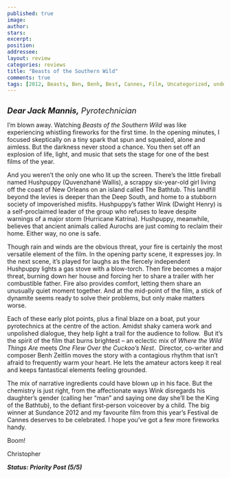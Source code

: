 ```yaml
---
published: true
image:
author: 
stars: 
excerpt: 
position: 
addressee: 
layout: review
categories: reviews
title: "Beasts of the Southern Wild"
comments: true
tags: [2012, Beasts, Ben, Benh, Best, Cannes, Film, Uncategorized, undefined, Zeitlin]
---
```

<div><p><span class="full-image-block ssNonEditable"><span><a href="/letters/2012/8/8/beasts-of-the-southern-wild.html"><img src="http://static.squarespace.com/static/5005f6bcc4aa41161b33e89e/5329cf1fe4b07c068ebf74de/5329cf1fe4b07c068ebf75f4/1344430158247/Beasts%20of%20a%20Southern%20Wild.jpg" alt="" /></a></span></span></p>
<p><em style="font-size:130%;"><strong>Dear Jack Mannis,</strong> Pyrotechnician</em></p>
<p>I&rsquo;m blown away. Watching <em>Beasts of the Southern Wild</em> was like experiencing whistling fireworks for the first time. In the opening minutes, I focused skeptically on a tiny spark that spun and squealed, alone and aimless. But the darkness never stood a chance. You then set off an explosion of life, light, and music that sets the stage for one of the best films of the year.</p>
<p>And you weren&rsquo;t the only one who lit up the screen. There&rsquo;s the little fireball named Hushpuppy (Quvenzhan&eacute; Wallis), a scrappy six-year-old girl living off the coast of New Orleans on an island called The Bathtub. This landfill beyond the levies is deeper than the Deep South, and home to a stubborn society of impoverished misfits. Hushpuppy&rsquo;s father Wink (Dwight Henry) is a self-proclaimed leader of the group who refuses to leave despite warnings of a major storm (Hurricane Katrina). Hushpuppy, meanwhile, believes that ancient animals called Aurochs are just coming to reclaim their home. Either way, no one is safe.</p>
<p>Though rain and winds are the obvious threat, your fire is certainly the most versatile element of the film. In the opening party scene, it expresses joy. In the next scene, it&rsquo;s played for laughs as the fiercely independent Hushpuppy lights a gas stove with a blow-torch. Then fire becomes a major threat, burning down her house and forcing her to share a trailer with her combustible father. Fire also provides comfort, letting them share an unusually quiet moment together. And at the mid-point of the film, a stick of dynamite seems ready to solve their problems, but only make matters worse.</p>
<p>Each of these early plot points, plus a final blaze on a boat, put your pyrotechnics at the centre of the action. Amidst shaky camera work and unpolished dialogue, they help light a trail for the audience to follow.&nbsp; But it&rsquo;s the spirit of the film that burns brightest &ndash; an eclectic mix of <em>Where the Wild Things Are</em> meets <em>One Flew Over the Cuckoo&rsquo;s Nest</em>.&nbsp; Director, co-writer and composer Benh Zeitlin moves the story with a contagious rhythm that isn&rsquo;t afraid to frequently warm your heart. He lets the amateur actors keep it real and keeps fantastical elements feeling grounded.</p>
<p>The mix of narrative ingredients could have blown up in his face. But the chemistry is just right, from the affectionate ways Wink disregards his daughter&rsquo;s gender (calling her &ldquo;man&rdquo; and saying one day she&rsquo;ll be the King of the Bathtub), to the defiant first-person voiceover by a child. The big winner at Sundance 2012 and my favourite film from this year&rsquo;s Festival de Cannes deserves to be celebrated. I hope you&rsquo;ve got a few more fireworks handy.</p>
<p>Boom!</p>
<p>Christopher</p>
<p><strong><em>Status: Priority Post (5/5)</em></strong></p></div>
